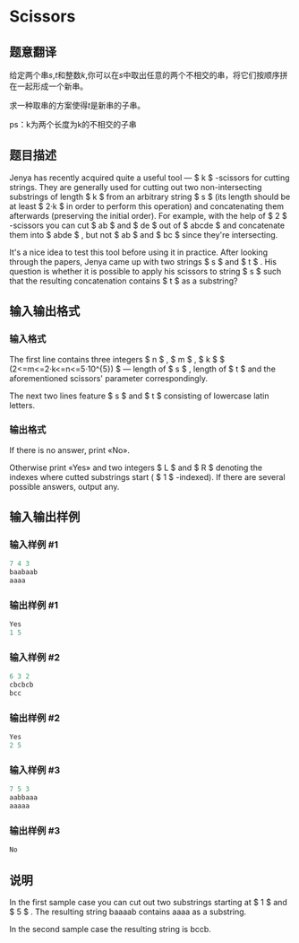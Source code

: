 # Scissors

## 题意翻译

给定两个串$s$,$t$和整数$k$,你可以在$s$中取出任意的两个不相交的串，将它们按顺序拼在一起形成一个新串。

求一种取串的方案使得$t$是新串的子串。

ps：k为两个长度为k的不相交的子串

## 题目描述

Jenya has recently acquired quite a useful tool — $ k $ -scissors for cutting strings. They are generally used for cutting out two non-intersecting substrings of length $ k $ from an arbitrary string $ s $ (its length should be at least $ 2·k $ in order to perform this operation) and concatenating them afterwards (preserving the initial order). For example, with the help of $ 2 $ -scissors you can cut $ ab $ and $ de $ out of $ abcde $ and concatenate them into $ abde $ , but not $ ab $ and $ bc $ since they're intersecting.

It's a nice idea to test this tool before using it in practice. After looking through the papers, Jenya came up with two strings $ s $ and $ t $ . His question is whether it is possible to apply his scissors to string $ s $ such that the resulting concatenation contains $ t $ as a substring?

## 输入输出格式

### 输入格式

The first line contains three integers $ n $ , $ m $ , $ k $ $ (2<=m<=2·k<=n<=5·10^{5}) $ — length of $ s $ , length of $ t $ and the aforementioned scissors' parameter correspondingly.

The next two lines feature $ s $ and $ t $ consisting of lowercase latin letters.

### 输出格式

If there is no answer, print «No».

Otherwise print «Yes» and two integers $ L $ and $ R $ denoting the indexes where cutted substrings start ( $ 1 $ -indexed). If there are several possible answers, output any.

## 输入输出样例

### 输入样例 #1

```cpp
7 4 3
baabaab
aaaa

```
### 输出样例 #1

```cpp
Yes
1 5

```
### 输入样例 #2

```cpp
6 3 2
cbcbcb
bcc

```
### 输出样例 #2

```cpp
Yes
2 5

```
### 输入样例 #3

```cpp
7 5 3
aabbaaa
aaaaa

```
### 输出样例 #3

```cpp
No

```
## 说明

In the first sample case you can cut out two substrings starting at $ 1 $ and $ 5 $ . The resulting string baaaab contains aaaa as a substring.

In the second sample case the resulting string is bccb.


